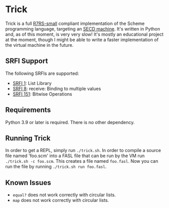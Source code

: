 # Trick

Trick is a full [R7RS-small][2] compliant implementation of the Scheme
programming language, targeting an [SECD machine][1]. It's written in Python
and, as of this moment, is very very slow! It's mostly an educational project at
the moment, though I might be able to write a faster implementation of the
virtual machine in the future.

## SRFI Support

The following SRFIs are supported:

 - [SRFI 1][3]: List Library
 - [SRFI 8][4]: receive: Binding to multiple values
 - [SRFI 151][5]: Bitwise Operations 

## Requirements

Python 3.9 or later is required. There is no other dependency.

## Running Trick

In order to get a REPL, simply run `./trick.sh`. In order to compile a source
file named 'foo.scm' into a FASL file that can be run by the VM run `./trick.sh
-c foo.scm`. This creates a file named `foo.fasl`. Now you can run the file by
running `./trick.sh run foo.fasl`.

## Known Issues

 - `equal?` does not work correctly with circular lists.
 - `map` does not work correctly with circular lists.

[1]: https://en.wikipedia.org/wiki/SECD_machine
[2]: https://small.r7rs.org
[3]: https://srfi.schemers.org/srfi-1/srfi-1.html
[4]: https://srfi.schemers.org/srfi-8/srfi-8.html
[5]: https://srfi.schemers.org/srfi-151/srfi-151.html
